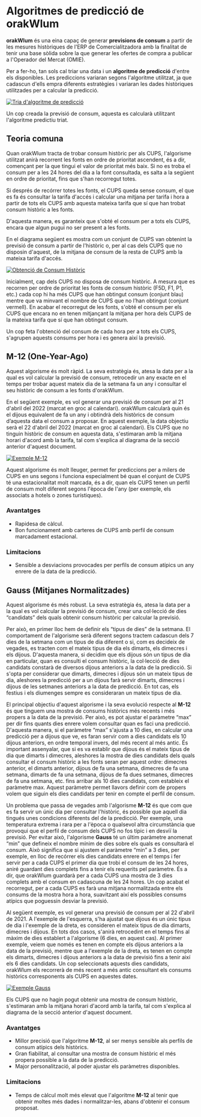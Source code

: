 # Algoritmes de predicció de orakWlum

**orakWlum** és una eina capaç de generar **previsions de consum** a partir de les mesures històriques de l'ERP de Comercialitzadora
amb la finalitat de tenir una base sòlida sobre la que generar les ofertes de compra a publicar a l'Operador del Mercat
(OMIE).

Per a fer-ho, tan sols cal triar una data i un **algoritme de predicció** d'entre els disponibles. Les prediccions variaran
segons l'algoritme utilitzat, ja que cadascun d'ells empra diferents estratègies i variaran les dades històriques utilitzades
per a calcular la predicció.

[ ![Tria d'algoritme de predicció](_static/orakWlum/algorithm_select.png)](_static/orakWlum/algorithm_select.png)

Un cop creada la previsió de consum, aquesta es calcularà utilitzant l'algoritme predictiu triat.

## Teoria comuna

Quan orakWlum tracta de trobar consum històric per als CUPS, l'algorisme utilitzat anirà recorrent les fonts en ordre de 
prioritat ascendent, és a dir, començant per la que tingui el valor de prioritat més baix. Si no es troba el consum per 
a les 24 hores del dia a la font consultada, es salta a la següent en ordre de prioritat, fins que s'han recorregut totes.

Si després de recórrer totes les fonts, el CUPS queda sense consum, el que es fa és consultar la tarifa d'accés i calcular 
una mitjana per tarifa i hora a partir de tots els CUPS amb aquesta mateixa tarifa que sí que han trobat consum històric 
a les fonts.

D'aquesta manera, es garanteix que s'obté el consum per a tots els CUPS, encara que algun pugui no ser present a les fonts.

En el diagrama següent es mostra com un conjunt de CUPS van obtenint la previsió de consum a partir de l'històric o, per 
al cas dels CUPS que no disposin d'aquest, de la mitjana de consum de la resta de CUPS amb la mateixa tarifa d'accés.

[ ![Obtenció de Consum Històric](_static/orakWlum/exemple_cups_fetch.png)](_static/orakWlum/exemple_cups_fetch.png)

Inicialment, cap dels CUPS no disposa de consum històric. A mesura que es recorren per ordre de prioritat les fonts de 
consum històric (F5D, F1, P1, etc.) cada cop hi ha més CUPS que han obtingut consum (conjunt blau) mentre que va minvant 
el nombre de CUPS que no l’han obtingut (conjunt vermell). En acabar el recorregut de les fonts, s'obté el consum per els 
CUPS que encara no en tenen mitjançant la mitjana per hora dels CUPS de la mateixa tarifa que sí que han obtingut consum.

Un cop feta l'obtenció del consum de cada hora per a tots els CUPS, s'agrupen aquests consums per hora i es genera així 
la previsió.


## M-12 (One-Year-Ago)

Aquest algorisme és molt ràpid. La seva estratègia és, atesa la data per a la qual es vol calcular la previsió de consum, 
retrocedir un any exacte en el temps per trobar aquest mateix dia de la setmana fa un any i consultar el seu històric de 
consum a les fonts d'orakWlum.

En el següent exemple, es vol generar una previsió de consum per al 21 d'abril del 2022 (marcat en groc al calendari). 
orakWlum calcularà quin és el dijous equivalent de fa un any i obtindrà dels històrics de consum d’aquesta data el consum a 
proposar. En aquest exemple, la data objectiu serà el 22 d'abril del 2022 (marcat en groc al calendari). Els CUPS que no tinguin 
històric de consum en aquesta data, s'estimaran amb la mitjana horari d'acord amb la tarifa, tal com s'explica al diagrama de 
la secció anterior d'aquest document.

[ ![Exemple M-12](_static/orakWlum/m12_example_calendar.png)](_static/orakWlum/m12_example_calendar.png)

Aquest algorisme és molt lleuger, permet fer prediccions per a milers de CUPS en uns segons i funciona especialment bé quan 
el conjunt de CUPS té una estacionalitat molt marcada, és a dir, quan els CUPS tenen un perfil de consum molt diferent segons 
l'època de l'any (per exemple, els associats a hotels o zones turístiques).


### Avantatges

* Rapidesa de càlcul.
* Bon funcionament amb carteres de CUPS amb perfil de consum marcadament estacional.

### Limitacions

* Sensible a desviacions provocades per perfils de consum atípics un any enrere de la data de la predicció.

## Gauss (Mitjanes Normalitzades)

Aquest algorisme és més robust. La seva estratègia és, atesa la data per a la qual es vol calcular la previsió de consum, 
crear una col·lecció de dies “candidats” dels quals obtenir consum històric per calcular la previsió.

Per això, en primer lloc hem de definir els “tipus de dies” de la setmana. El comportament de l'algorisme serà diferent 
segons tractem cadascun dels 7 dies de la setmana com un tipus de dia diferent o si, com es decideix de vegades, es tracten 
com el mateix tipus de dia els dimarts, els dimecres i els dijous. D'aquesta manera, si decidim que els dijous són un tipus 
de dia en particular, quan es consulti el consum històric, la col·lecció de dies candidats constarà de diversos dijous 
anteriors a la data de la predicció. Si s'opta per considerar que dimarts, dimecres i dijous són un mateix tipus de dia, 
aleshores la predicció per a un dijous farà servir dimarts, dimecres i dijous de les setmanes anteriors a la data de predicció. 
En tot cas, els festius i els diumenges sempre es consideraran un mateix tipus de dia.

El principal objectiu d'aquest algorisme i la seva evolució respecte al **M-12** és que tinguem una mostra de consums històrics 
més recents i més propers a la data de la previsió. Per això, es pot ajustar el paràmetre “max” per dir fins quants dies 
enrere volem consultar quan es faci una predicció. D'aquesta manera, si el paràmetre “max” s'ajusta a 10 dies, en calcular 
una predicció per a dijous que ve, es faran servir com a dies candidats els 10 dijous anteriors, en ordre temporal invers, 
del més recent al més antic. És important assenyalar, que si es va establir que dijous és el mateix tipus de dia que dimarts 
i dimecres, aleshores la mostra de dies candidats dels quals consultar el consum històric a les fonts seran per aquest ordre: 
dimecres anterior, el dimarts anterior, dijous de fa una setmana, dimecres de fa una setmana, dimarts de fa una setmana, 
dijous de fa dues setmanes, dimecres de fa una setmana, etc. fins arribar als 10 dies candidats, com estableix el paràmetre 
max. Aquest paràmetre permet llavors definir com de propers volem que siguin els dies candidats per tenir en compte el perfil 
de consum.

Un problema que passa de vegades amb l'algorisme **M-12** és que com que es fa servir un únic dia per consultar l'històric, 
és possible que aquell dia tingués unes condicions diferents del de la predicció. Per exemple, una temperatura extrema i 
rara per a l'època o qualsevol altra circumstància que provoqui que el perfil de consum dels CUPS no fos típic i en desviï 
la previsió. Per evitar això, l'algorisme **Gauss** té un últim paràmetre anomenat “min” que defineix el nombre mínim de dies 
sobre els quals es consultarà el consum. Això significa que si ajustem el paràmetre “min” a 3 dies, per exemple, en lloc 
de recórrer els dies candidats enrere en el temps i fer servir per a cada CUPS el primer dia que trobi el consum de les 24 
hores, aniré guardant dies complets fins a tenir els requerits pel paràmetre. És a dir, que orakWlum guardarà per a cada 
CUPS una mostra de 3 dies complets amb el consum en cadascuna de les 24 hores. Un cop acabat el recorregut, per a cada CUPS 
es farà una mitjana normalitzada entre els consums de la mostra hora a hora, suavitzant així els possibles consums atípics 
que poguessin desviar la previsió.

Al següent exemple, es vol generar una previsió de consum per al 22 d'abril de 2021. A l'exemple de l'esquerra, s'ha ajustat 
que dijous és un únic tipus de dia i l'exemple de la dreta, es consideren el mateix tipus de dia dimarts, dimecres i dijous. 
En tots dos casos, s'anirà retrocedint en el temps fins al màxim de dies establert a l'algorisme (6 dies, en aquest cas). 
Al primer exemple, veiem que només es tenen en compte els dijous anteriors a la data de la previsió, mentre que a l'exemple 
de la dreta, es tenen en compte els dimarts, dimecres i dijous anteriors a la data de previsió fins a tenir així els 6 dies 
candidats. Un cop seleccionats aquests dies candidats, orakWlum els recorrerà de més recent a més antic consultant els consums 
històrics corresponents als CUPS en aquestes dates.

[ ![Exemple Gauss](_static/orakWlum/gauss_example_calendar.png)](_static/orakWlum/gauss_example_calendar.png)

Els CUPS que no hagin pogut obtenir una mostra de consum històric, s'estimaran amb la mitjana horari d'acord amb la tarifa, 
tal com s'explica al diagrama de la secció anterior d'aquest document.

### Avantatges

* Millor precisió que l'algoritme **M-12**, al ser menys sensible als perfils de consum atípics dels històrics.
* Gran fiabilitat, al consultar una mostra de consum històric el més propera possible a la data de la predicció.
* Major personalització, al poder ajustar els paràmetres disponibles.

### Limitacions

* Temps de càlcul molt més elevat que l'algoritme **M-12** al tenir que obtenir moltes més dades i normalitzar-les, abans 
d'obtenir el consum proposat.
